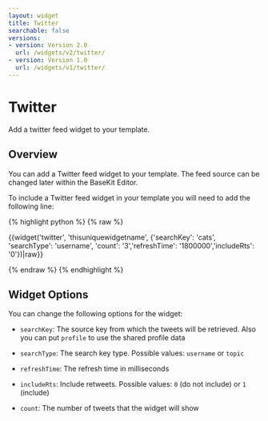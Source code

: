 ```yaml
---
layout: widget
title: Twitter
searchable: false
versions:
- version: Version 2.0
  url: /widgets/v2/twitter/
- version: Version 1.0
  url: /widgets/v1/twitter/
---
```


# Twitter

Add a twitter feed widget to your template.

## Overview

You can add a Twitter feed widget to your template. The feed source can be changed later within the BaseKit Editor. 

To include a Twitter feed widget in your template you will need to add the following line:

{% highlight python %}
{% raw %}

{{widget('twitter', 'thisuniquewidgetname', {'searchKey': 'cats', 'searchType': 'username', 'count': '3','refreshTime': '1800000','includeRts': '0'})|raw}}

{% endraw %}
{% endhighlight %}

## Widget Options

You can change the following options for the widget:

* `searchKey`: The source key from which the tweets will be retrieved. Also you can put `profile` to use the shared profile data

* `searchType`: The search key type. Possible values: `username` or `topic`

* `refreshTime`: The refresh time in milliseconds

* `includeRts`: Include retweets. Possible values: `0` (do not include) or `1` (include)

* `count`: The number of tweets that the widget will show
